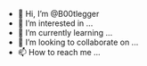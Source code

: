 - 👋 Hi, I’m @B00tlegger
- 👀 I’m interested in ...
- 🌱 I’m currently learning ...
- 💞️ I’m looking to collaborate on ...
- 📫 How to reach me ...

<!---
B00tlegger/B00tlegger is a ✨ special ✨ repository because its `README.md` (this file) appears on your GitHub profile.
You can click the Preview link to take a look at your changes.
--->
